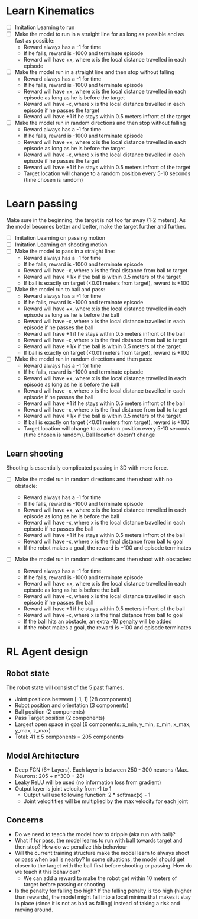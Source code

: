 # Learn Kinematics

- [ ] Imitation Learning to run
- [ ] Make the model to run in a straight line for as long as possible and as fast as possible:
    - Reward always has a -1 for time
    - If he falls, reward is -1000 and terminate episode
    - Reward will have +x, where x is the local distance travelled in each episode
- [ ] Make the model run in a straight line and then stop without falling
    - Reward always has a -1 for time
    - If he falls, reward is -1000 and terminate episode
    - Reward will have +x, where x is the local distance travelled in each episode as long as he is before the target
    - Reward will have -x, where x is the local distance travelled in each episode if he passes the target
    - Reward will have +1 if he stays within 0.5 meters infront of the target
- [ ] Make the model run in random directions and then stop without falling
    - Reward always has a -1 for time
    - If he falls, reward is -1000 and terminate episode
    - Reward will have +x, where x is the local distance travelled in each episode as long as he is before the target
    - Reward will have -x, where x is the local distance travelled in each episode if he passes the target
    - Reward will have +1 if he stays within 0.5 meters infront of the target
    - Target location will change to a random position every 5-10 seconds (time chosen is random)

# Learn passing

Make sure in the beginning, the target is not too far away (1-2 meters). As the model becomes better and better,
make the target further and further.

- [ ] Imitation Learning on passing motion
- [ ] Imitation Learning on shooting motion
- [ ] Make the model to pass in a straight line:
    - Reward always has a -1 for time
    - If he falls, reward is -1000 and terminate episode
    - Reward will have -x, where x is the final distance from ball to target
    - Reward will have +1/x if the ball is within 0.5 meters of the target
    - If ball is exactly on target (<0.01 meters from target), reward is +100
- [ ] Make the model run to ball and pass:
    - Reward always has a -1 for time
    - If he falls, reward is -1000 and terminate episode
    - Reward will have +x, where x is the local distance travelled in each episode as long as he is before the ball
    - Reward will have -x, where x is the local distance travelled in each episode if he passes the ball
    - Reward will have +1 if he stays within 0.5 meters infront of the ball
    - Reward will have -x, where x is the final distance from ball to target
    - Reward will have +1/x if the ball is within 0.5 meters of the target
    - If ball is exactly on target (<0.01 meters from target), reward is +100
- [ ] Make the model run in random directions and then pass:
    - Reward always has a -1 for time
    - If he falls, reward is -1000 and terminate episode
    - Reward will have +x, where x is the local distance travelled in each episode as long as he is before the ball
    - Reward will have -x, where x is the local distance travelled in each episode if he passes the ball
    - Reward will have +1 if he stays within 0.5 meters infront of the ball
    - Reward will have -x, where x is the final distance from ball to target
    - Reward will have +1/x if the ball is within 0.5 meters of the target
    - If ball is exactly on target (<0.01 meters from target), reward is +100
    - Target location will change to a random position every 5-10 seconds (time chosen is random). Ball location doesn't change

## Learn shooting

Shooting is essentially complicated passing in 3D with more force.

- [ ] Make the model run in random directions and then shoot with no obstacle:
    - Reward always has a -1 for time
    - If he falls, reward is -1000 and terminate episode
    - Reward will have +x, where x is the local distance travelled in each episode as long as he is before the ball
    - Reward will have -x, where x is the local distance travelled in each episode if he passes the ball
    - Reward will have +1 if he stays within 0.5 meters infront of the ball
    - Reward will have -x, where x is the final distance from ball to goal
    - If the robot makes a goal, the reward is +100 and episode terminates

- [ ] Make the model run in random directions and then shoot with obstacles:
    - Reward always has a -1 for time
    - If he falls, reward is -1000 and terminate episode
    - Reward will have +x, where x is the local distance travelled in each episode as long as he is before the ball
    - Reward will have -x, where x is the local distance travelled in each episode if he passes the ball
    - Reward will have +1 if he stays within 0.5 meters infront of the ball
    - Reward will have -x, where x is the final distance from ball to goal
    - If the ball hits an obstacle, an extra -10 penalty will be added
    - If the robot makes a goal, the reward is +100 and episode terminates

# RL Agent design

## Robot state

The robot state will consist of the 5 past frames.

- Joint positions between [-1, 1] (28 components)
- Robot position and orientation (3 components)
- Ball position (2 components)
- Pass Target position (2 components)
- Largest open space in goal (6 components: x_min, y_min, z_min, x_max, y_max, z_max)
- Total: 41 x 5 components = 205 components

## Model Architecture

- Deep FCN (6+ Layers). Each layer is between 250 - 300 neurons (Max. Neurons: 205 + n*300 + 28)
- Leaky ReLU will be used (no information loss from gradient)
- Output layer is joint velocity from -1 to 1
    - Output will use following function: 2 * softmax(x) - 1
    - Joint velocitities will be multiplied by the max velocity for each joint

## Concerns

- Do we need to teach the model how to dripple (aka run with ball)?
- What if for pass, the model learns to run with ball towards target and then stop? How do we penalize this behaviour
- Will the current training structure make the model learn to always shoot or pass when ball is nearby? In some situations, the model should get closer to the target with the ball first before shooting or passing. How do we teach it this behaviour?
    - We can add a reward to make the robot get within 10 meters of target before passing or shooting.
- Is the penalty for falling too high? If the falling penalty is too high (higher than rewards), the model might fall into a local minima that makes it stay in place (since it is not as bad as falling) instead of taking a risk and moving around.
